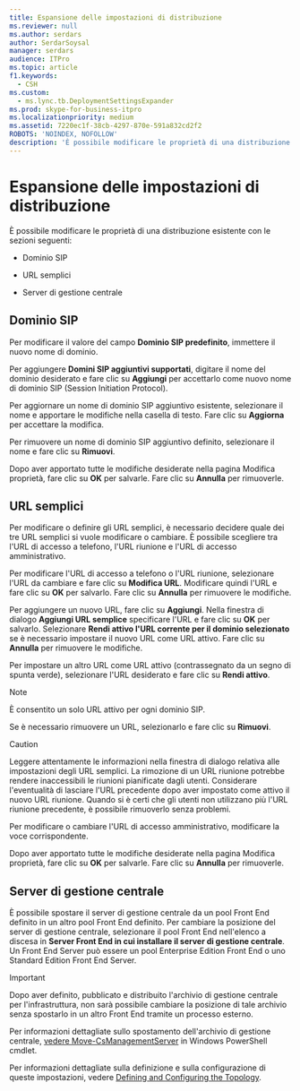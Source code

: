 ```yaml
---
title: Espansione delle impostazioni di distribuzione
ms.reviewer: null
ms.author: serdars
author: SerdarSoysal
manager: serdars
audience: ITPro
ms.topic: article
f1.keywords:
  - CSH
ms.custom:
  - ms.lync.tb.DeploymentSettingsExpander
ms.prod: skype-for-business-itpro
ms.localizationpriority: medium
ms.assetid: 7220ec1f-38cb-4297-870e-591a832cd2f2
ROBOTS: 'NOINDEX, NOFOLLOW'
description: 'È possibile modificare le proprietà di una distribuzione esistente con le sezioni seguenti:'
---
```


# <a name="deployment-settings-expander"></a>Espansione delle impostazioni di distribuzione

È possibile modificare le proprietà di una distribuzione esistente con le sezioni seguenti:

- Dominio SIP

- URL semplici

- Server di gestione centrale

## <a name="sip-domain"></a>Dominio SIP

Per modificare il valore del campo **Dominio SIP predefinito**, immettere il nuovo nome di dominio.

Per aggiungere **Domini SIP aggiuntivi supportati**, digitare il nome del dominio desiderato e fare clic su **Aggiungi** per accettarlo come nuovo nome di dominio SIP (Session Initiation Protocol).

Per aggiornare un nome di dominio SIP aggiuntivo esistente, selezionare il nome e apportare le modifiche nella casella di testo. Fare clic su **Aggiorna** per accettare la modifica.

Per rimuovere un nome di dominio SIP aggiuntivo definito, selezionare il nome e fare clic su **Rimuovi**.

Dopo aver apportato tutte le modifiche desiderate nella pagina Modifica proprietà, fare clic su **OK** per salvarle. Fare clic su **Annulla** per rimuoverle.

## <a name="simple-urls"></a>URL semplici

Per modificare o definire gli URL semplici, è necessario decidere quale dei tre URL semplici si vuole modificare o cambiare. È possibile scegliere tra l'URL di accesso a telefono, l'URL riunione e l'URL di accesso amministrativo.

Per modificare l'URL di accesso a telefono o l'URL riunione, selezionare l'URL da cambiare e fare clic su **Modifica URL**. Modificare quindi l'URL e fare clic su **OK** per salvarlo. Fare clic su **Annulla** per rimuovere le modifiche.

Per aggiungere un nuovo URL, fare clic su **Aggiungi**. Nella finestra di dialogo **Aggiungi URL semplice** specificare l'URL e fare clic su **OK** per salvarlo. Selezionare **Rendi attivo l'URL corrente per il dominio selezionato** se è necessario impostare il nuovo URL come URL attivo. Fare clic su **Annulla** per rimuovere le modifiche.

Per impostare un altro URL come URL attivo (contrassegnato da un segno di spunta verde), selezionare l'URL desiderato e fare clic su **Rendi attivo**.

> [!NOTE]
> È consentito un solo URL attivo per ogni dominio SIP.

Se è necessario rimuovere un URL, selezionarlo e fare clic su **Rimuovi**.

> [!CAUTION]
> Leggere attentamente le informazioni nella finestra di dialogo relativa alle impostazioni degli URL semplici. La rimozione di un URL riunione potrebbe rendere inaccessibili le riunioni pianificate dagli utenti. Considerare l'eventualità di lasciare l'URL precedente dopo aver impostato come attivo il nuovo URL riunione. Quando si è certi che gli utenti non utilizzano più l'URL riunione precedente, è possibile rimuoverlo senza problemi.

Per modificare o cambiare l'URL di accesso amministrativo, modificare la voce corrispondente.

Dopo aver apportato tutte le modifiche desiderate nella pagina Modifica proprietà, fare clic su **OK** per salvarle. Fare clic su **Annulla** per rimuoverle.

## <a name="central-management-server"></a>Server di gestione centrale

È possibile spostare il server di gestione centrale da un pool Front End definito in un altro pool Front End definito. Per cambiare la posizione del server di gestione centrale, selezionare il pool Front End nell'elenco a discesa in **Server Front End in cui installare il server di gestione centrale**. Un Front End Server può essere un pool Enterprise Edition Front End o uno Standard Edition Front End Server.

> [!IMPORTANT]
> Dopo aver definito, pubblicato e distribuito l'archivio di gestione centrale per l'infrastruttura, non sarà possibile cambiare la posizione di tale archivio senza spostarlo in un altro Front End tramite un processo esterno.

Per informazioni dettagliate sullo spostamento dell'archivio di gestione centrale, [vedere Move-CsManagementServer](/powershell/module/skype/move-csmanagementserver?view=skype-ps) in Windows PowerShell cmdlet.


Per informazioni dettagliate sulla definizione e sulla configurazione di queste impostazioni, vedere [Defining and Configuring the Topology](/previous-versions/office/lync-server-2013/lync-server-2013-defining-and-configuring-the-topology).